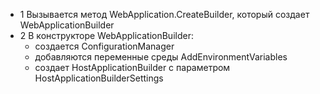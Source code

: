   - 1 Вызывается метод WebApplication.CreateBuilder, который создает WebApplicationBuilder
  - 2 В конструкторе WebApplicationBuilder:
    - создается ConfigurationManager
    - добавляются переменные среды AddEnvironmentVariables
    - создает HostApplicationBuilder с параметром HostApplicationBuilderSettings
